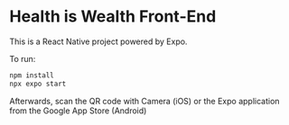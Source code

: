 # Health is Wealth Front-End

This is a React Native project powered by Expo.

To run:

```bash
npm install
npx expo start
```

Afterwards, scan the QR code with Camera (iOS) or the Expo application from the Google App Store (Android)

